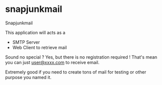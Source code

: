 # snapjunkmail
Snapjunkmail

This application will acts as a
- SMTP Server
- Web Client to retrieve mail

Sound no special ? Yes, but there is no registration required ! 
That's mean you can just user@xxxx.com to receive email.

Extremely good if you need to create tons of mail for testing or other purpose you named it.
